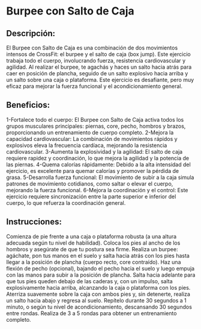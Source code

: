 # Burpee con Salto de Caja

## Descripción:
El Burpee con Salto de Caja es una combinación de dos movimientos intensos de CrossFit: el burpee y el salto de caja (box jump). Este ejercicio trabaja todo el cuerpo, involucrando fuerza, resistencia cardiovascular y agilidad. Al realizar el burpee, te agachás y haces un salto hacia atrás para caer en posición de plancha, seguido de un salto explosivo hacia arriba y un salto sobre una caja o plataforma. Este ejercicio es desafiante, pero muy eficaz para mejorar la fuerza funcional y el acondicionamiento general.

## Beneficios:

1-Fortalece todo el cuerpo: El Burpee con Salto de Caja activa todos los grupos musculares principales: piernas, core, pecho, hombros y brazos, proporcionando un entrenamiento de cuerpo completo.
2-Mejora la capacidad cardiovascular: La combinación de movimientos rápidos y explosivos eleva la frecuencia cardíaca, mejorando la resistencia cardiovascular.
3-Aumenta la explosividad y la agilidad: El salto de caja requiere rapidez y coordinación, lo que mejora la agilidad y la potencia de las piernas.
4-Quema calorías rápidamente: Debido a la alta intensidad del ejercicio, es excelente para quemar calorías y promover la pérdida de grasa.
5-Desarrolla fuerza funcional: El movimiento de subir a la caja simula patrones de movimiento cotidianos, como saltar o elevar el cuerpo, mejorando la fuerza funcional.
6-Mejora la coordinación y el control: Este ejercicio requiere sincronización entre la parte superior e inferior del cuerpo, lo que refuerza la coordinación general.

## Instrucciones:

Comienza de pie frente a una caja o plataforma robusta (a una altura adecuada según tu nivel de habilidad).
Coloca los pies al ancho de los hombros y asegúrate de que tu postura sea firme.
Realiza un burpee: agáchate, pon tus manos en el suelo y salta hacia atrás con los pies hasta llegar a la posición de plancha (cuerpo recto, core contraído).
Haz una flexión de pecho (opcional), bajando el pecho hacia el suelo y luego empuja con las manos para subir a la posición de plancha.
Salta hacia adelante para que tus pies queden debajo de las caderas y, con un impulso, salta explosivamente hacia arriba, alcanzando la caja o plataforma con los pies.
Aterriza suavemente sobre la caja con ambos pies y, sin detenerte, realiza un salto hacia abajo y regresa al suelo.
Repítelo durante 30 segundos a 1 minuto, o según tu nivel de acondicionamiento, descansando 30 segundos entre rondas.
Realiza de 3 a 5 rondas para obtener un entrenamiento completo.
